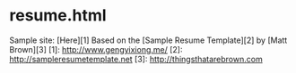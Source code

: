 resume.html
=========
Sample site: [Here][1]
Based on the [Sample Resume Template][2] by [Matt Brown][3]
[1]: http://www.gengyixiong.me/
[2]: http://sampleresumetemplate.net
[3]: http://thingsthatarebrown.com
